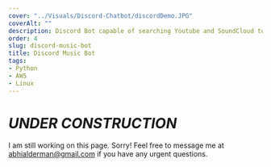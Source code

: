```yaml
---
cover: "../Visuals/Discord-Chatbot/discordDemo.JPG"
coverAlt: ""
description: Discord Bot capable of searching Youtube and SoundCloud to play requesting music onto the user's voice channel.
order: 4
slug: discord-music-bot
title: Discord Music Bot
tags:
- Python
- AWS
- Linux
---
```


# **_UNDER CONSTRUCTION_**
I am still working on this page. Sorry! Feel free to message me at abhialderman@gmail.com if you have any urgent questions.